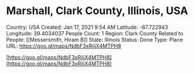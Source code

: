 # Marshall, Clark County, Illinois, USA

Country: USA
Created: Jan 17, 2021 9:54 AM
Latitude: -87.722943
Longitude: 39.4034037
People Count: 1
Region: Clark County
Related to People: [[Messersmith, Hiram B]]
State: Illinois
Status: Done
Type: Place
URL: https://goo.gl/maps/NdbF3xRiijX4MTPH8

[https://goo.gl/maps/NdbF3xRiijX4MTPH8](https://goo.gl/maps/NdbF3xRiijX4MTPH8)
